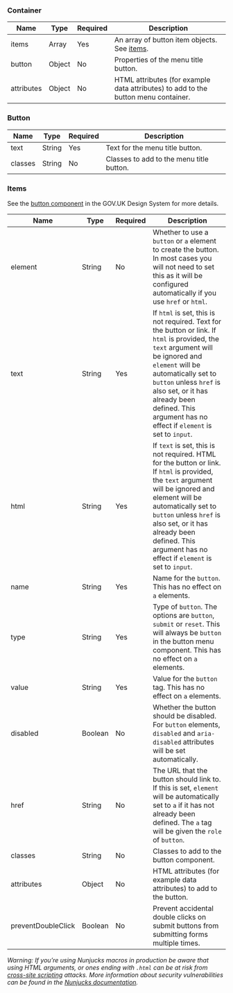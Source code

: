 ### Container

| Name          | Type   | Required | Description                                                               |
| ------------- | ------ | -------- | ------------------------------------------------------------------------- |
| items         | Array  | Yes      | An array of button item objects. See [items](#items).                     |
| button        | Object | No       | Properties of the menu title button.                                       |
| attributes    | Object | No       | HTML attributes (for example data attributes) to add to the button menu container. |

### Button

| Name          | Type   | Required | Description                                                               |
| ------------- | ------ | -------- | ------------------------------------------------------------------------- |
| text          | String | Yes      | Text for the menu title button.                                           |
| classes       | String | No       | Classes to add to the menu title button.                                  |


### Items

See the [button component](https://design-system.service.gov.uk/components/button/) in the GOV.UK Design System for more details.

| Name               | Type    | Required | Description                                                                                                                                                                                                                                                                                                |
| ------------------ | ------- | -------- | ---------------------------------------------------------------------------------------------------------------------------------------------------------------------------------------------------------------------------------------------------------------------------------------------------------- |
| element            | String  | No       | Whether to use a `button` or `a` element to create the button. In most cases you will not need to set this as it will be configured automatically if you use `href` or `html`.                                                                                                                   |
| text               | String  | Yes      | If `html` is set, this is not required. Text for the button or link. If `html` is provided, the `text` argument will be ignored and `element` will be automatically set to `button` unless `href` is also set, or it has already been defined. This argument has no effect if `element` is set to `input`. |
| html               | String  | Yes      | If `text` is set, this is not required. HTML for the button or link. If `html` is provided, the `text` argument will be ignored and element will be automatically set to `button` unless `href` is also set, or it has already been defined. This argument has no effect if `element` is set to `input`.   |
| name               | String  | Yes      | Name for the `button`. This has no effect on `a` elements.                                                                                                                                                                                                                                      |
| type               | String  | Yes      | Type of `button`. The options are `button`, `submit` or `reset`. This will always be `button` in the button menu component. This has no effect on `a` elements.                                                                                                                                                                      |
| value              | String  | Yes      | Value for the `button` tag. This has no effect on `a` elements.                                                                                                                                                                                                                                 |
| disabled           | Boolean | No       | Whether the button should be disabled. For `button` elements, `disabled` and `aria-disabled` attributes will be set automatically.                                                                                                                                                                 |
| href               | String  | No       | The URL that the button should link to. If this is set, `element` will be automatically set to `a` if it has not already been defined. The `a` tag will be given the `role` of `button`.                                                                                                                                                                  |
| classes            | String  | No       | Classes to add to the button component.                                                                                                                                                                                                                                                                    |
| attributes         | Object  | No       | HTML attributes (for example data attributes) to add to the button.                                                                                                                                                                                                                              |
| preventDoubleClick | Boolean | No       | Prevent accidental double clicks on submit buttons from submitting forms multiple times.                                                                                                                                                                                                                   |

_Warning: If you’re using Nunjucks macros in production be aware that using HTML arguments, or ones ending with `.html` can be at risk from [cross-site scripting](https://en.wikipedia.org/wiki/Cross-site_scripting) attacks. More information about security vulnerabilities can be found in the [Nunjucks documentation](https://mozilla.github.io/nunjucks/api.html#user-defined-templates-warning)._
